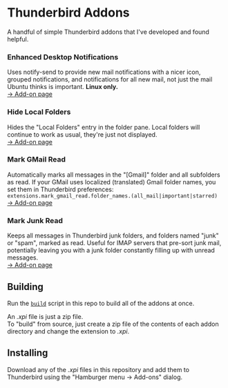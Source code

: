 # Thunderbird Addons
A handful of simple Thunderbird addons that I've developed and found helpful.

### Enhanced Desktop Notifications
Uses notify-send to provide new mail notifications with a nicer icon, grouped notifications, and notifications for all new mail, not just the mail Ubuntu thinks is important. __Linux only.__\
[→ Add-on page](https://addons.thunderbird.net/en-US/thunderbird/addon/enhanced-desktop-notifications/)

### Hide Local Folders
Hides the "Local Folders" entry in the folder pane.  Local folders will continue to work as usual, they're just not displayed.\
[→ Add-on page](https://addons.thunderbird.net/en-US/thunderbird/addon/hide-local-folders/)

### Mark GMail Read
Automatically marks all messages in the "[Gmail]" folder and all subfolders as read. If your GMail uses localized (translated) Gmail folder names, you set them in Thunderbird preferences:\
`extensions.mark_gmail_read.folder_names.(all_mail|important|starred)`\
[→ Add-on page](https://addons.thunderbird.net/en-US/thunderbird/addon/mark-gmail-read/)

### Mark Junk Read
Keeps all messages in Thunderbird junk folders, and folders named "junk" or "spam", marked as read.  Useful for IMAP servers that pre-sort junk mail, potentially leaving you with a junk folder constantly filling up with unread messages.\
[→ Add-on page](https://addons.thunderbird.net/en-US/thunderbird/addon/mark-junk-read/)

## Building
Run the [`build`](https://github.com/acabal/thunderbird-addons/blob/master/build) script in this repo to build all of the addons at once.

An _.xpi_ file is just a zip file.\
To "build" from source, just create a zip file of the contents of each addon directory and change the extension to _.xpi_.

## Installing
Download any of the _.xpi_ files in this repository and add them to Thunderbird using the "Hamburger menu → Add-ons" dialog.
